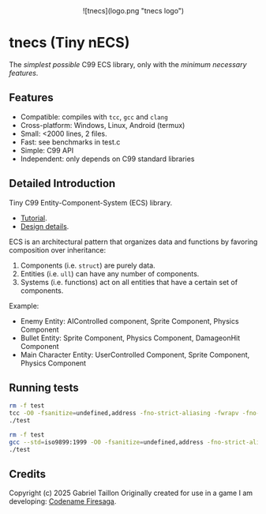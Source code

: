 <div align="center">
    ![tnecs](logo.png "tnecs logo")
</div>

# tnecs (Tiny nECS) 

The _simplest possible_ C99 ECS library, only with the _minimum necessary features_. 

## Features
- Compatible: compiles with ```tcc```, ```gcc``` and ```clang```
- Cross-platform: Windows, Linux, Android (termux)
- Small: <2000 lines, 2 files.
- Fast: see benchmarks in test.c
- Simple: C99 API
- Independent: only depends on C99 standard libraries

## Detailed Introduction
Tiny C99 Entity-Component-System (ECS) library.
- [Tutorial](https://gitlab.com/Gabinou/tnecs/-/blob/master/TUTORIAL.md).
- [Design details](https://gitlab.com/Gabinou/tnecs/-/blob/master/DESIGN.md).

ECS is an architectural pattern that organizes data and functions by favoring composition over inheritance:
1. Components (i.e. `struct`) are purely data.
2. Entities (i.e. `ull`) can have any number of components.
3. Systems (i.e. functions) act on all entities that have a certain set of components.

Example:
- Enemy Entity: AIControlled component, Sprite Component, Physics Component
- Bullet Entity: Sprite Component, Physics Component, DamageonHit Component
- Main Character Entity: UserControlled Component, Sprite Component, Physics Component

## Running tests

```bash
rm -f test
tcc -O0 -fsanitize=undefined,address -fno-strict-aliasing -fwrapv -fno-delete-null-pointer-checks -Wall -Werror -g test.c -o test -lm
./test

rm -f test
gcc --std=iso9899:1999 -O0 -fsanitize=undefined,address -fno-strict-aliasing -fwrapv -fno-delete-null-pointer-checks -Wall -Werror -g test.c -o test -lm -fmax-errors=5
./test
```

## Credits
Copyright (c) 2025 Gabriel Taillon
Originally created for use in a game I am developing: [Codename Firesaga](https://gitlab.com/Gabinou/firesagamaker).
